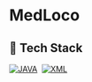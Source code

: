 # MedLoco

## 📌 Tech Stack

[![JAVA](https://img.shields.io/badge/java%20-%23E34F26.svg?&style=for-the-badge&logo=java&logoColor=white)](https://github.com/prakash-naikwadi)&nbsp;
[![XML](https://img.shields.io/badge/xml%20-%231572B6.svg?&style=for-the-badge&logo=xml&logoColor=white)](https://github.com/prakash-naikwadi)&nbsp;

<br>
<br>
